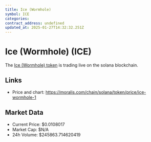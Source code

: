 ```yaml
---
title: Ice (Wormhole)
symbol: ICE
categories: 
contract_address: undefined
updated_at: 2025-01-27T14:32:32.251Z
---
```


# Ice (Wormhole) (ICE)
The [Ice (Wormhole) token](https://moralis.com/chain/solana/token/price/ice-wormhole-1) is trading live on the solana blockchain.

## Links
- Price and chart: https://moralis.com/chain/solana/token/price/ice-wormhole-1

## Market Data
- Current Price: $0.0108017
- Market Cap: $N/A
- 24h Volume: $245863.714620419
